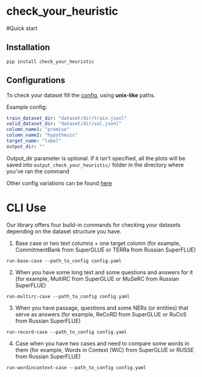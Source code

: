 # check_your_heuristic

#Quick start

## Installation

```
pip install check_your_heuristic
```

## Configurations
To check your dataset fill the [config](config.yaml), using **unix-like** paths.

Example config:
```yaml
train_dataset_dir: "dataset/dir/train.jsonl"
valid_dataset_dir: "dataset/dir/val.jsonl"
column_name1: "premise"
column_name2: "hypothesis"
target_name: "label"
output_dir: ""
```

Output_dir parameter is optional. If it isn't specified, all the plots will be saved into `output_check_your_heuristic/`
folder in the directory where you've ran the command

Other config variations can be found [here](check_your_heuristic/configs.py)

# CLI Use

Our library offers four build-in commands for checking your datasets depending on the dataset structure you have.

1. Base case or two text columns + one target column 
(for example, CommitmentBank from SuperGLUE or TERRa from Russian SuperFLUE)

```
run-base-case --path_to_config config.yaml 
```

2. When you have some long text and some questions and answers for it
(for example, MultiRC from SuperGLUE or MuSeRC from Russian SuperFLUE)

```
run-multirc-case --path_to_config config.yaml 
```

3. When you have passage, questions and some NERs (or entities) that serve as answers
(for example, ReCoRD from SuperGLUE or RuCoS from Russian SuperFLUE)

```
run-record-case --path_to_config config.yaml 
```

4. Case when you have two cases and need to compare some words in them
(for example, Words in Context (WiC) from SuperGLUE or RUSSE from Russian SuperFLUE)

```
run-wordincontext-case --path_to_config config.yaml 
```